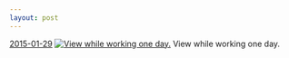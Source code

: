 ```yaml
---
layout: post
---
```


<p>
  <time><a href="/395">2015-01-29</a></time>
  <a href="/395"><img src="{{ site.assets_url }}/395-484.jpg" srcset="{{ site.assets_url }}/395-968.jpg 968w, {{ site.assets_url }}/395-726.jpg 726w, {{ site.assets_url }}/395-484.jpg 484w, {{ site.assets_url }}/395-242.jpg 242w" sizes="(min-width: 700px) 50vw, calc(100vw - 2rem)" alt="View while working one day." /></a>
  <span>View while working one day.</span>
</p>
